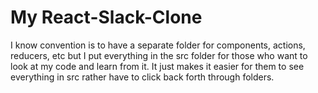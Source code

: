 # My React-Slack-Clone

I know convention is to have a separate folder for components, actions, reducers, etc
but I put everything in the src folder for those who want to look at my code
and learn from it. It just makes it easier for them to see everything in src
rather have to click back forth through folders.
